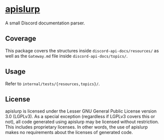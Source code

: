 # [apislurp](http://beta.pkg.go.dev/github.com/diamondburned/apislurp)

A small Discord documentation parser.

## Coverage

This package covers the structures inside `discord-api-docs/resources/` as well
as the `Gateway.md` file inside `discord-api-docs/topics/`.

## Usage

Refer to `internal/tests/{resources,topics}/`.

## License

apislurp is licensed under the Lesser GNU General Public License version 3.0
(LGPLv3). As a special exception (regardless if LGPLv3 covers this or not), all
code generated using apislurp may be licensed without restriction. This includes
proprietary licenses. In other words, the use of apislurp makes no requirements
about the licenses of generated code.

